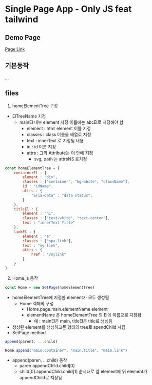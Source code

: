# Single Page App - Only JS feat tailwind

## Demo Page
[Page Link](https://spa-onjs.onrender.com/)
## 기본동작
...

## files
1. homeElementTree 구성
* ElTreeName 지정
    * mainEl 내부 element 지정 이름에는 abcEl로 지정해야 함
        - element : html element 이름 지정
        - classes : class 이름을 배열로 지정
        - text : innerText 로 지정될 내용
        - id : id 이름 지정
        - attrs : 그외 Attribute는 이 안에 지정
            - svg, path 는 attrsNS 로지정
```js
const homeElementTree = {
    containerEl : {
        element : "div",
        classes : ["container", "bg-white", "className"],
        id : "idName",
        attrs : {
            "aria-data" : "data status",
        }
    },
    titleEl : {
        element : "h1",
        classes : ["text-white", "text-center"],
        text : "innerText Title"
    },
    linkEl : {
        element : "a",
        classes : ["spa-link"],
        text : "my link",
        attrs : {
            href : "/mylink"
        }
    }
}
```

2. Home.js 동작
```js
const Home = new SetPage(homeElementTree)
```
* homeElementTree에 지정한 element가 모두 생성됨
    * Home 객체의 구성
        - Home.page.main.elementName.element
        - elementName 은 homeElementTree 의 El에 이름으로 지정됨
            - 예 : mainEl은 main, titleEl은 title로 생성됨
* 생성된 element를 생성하고픈 형태의 tree로 apendChild 시킴
* SetPage method
```js
append(parent, ...child)
```
```js
Home.append("main.container", "main.title", "main.link")
```
* append(paren, ...child) 동작
    * paren.appendChild.child[0]
    * child[0].appendChild.child[1] 순서대로 앞 element에 뒤 element가 appendChild로 지정됨
